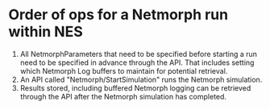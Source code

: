 # Order of ops for a Netmorph run within NES

1. All NetmorphParameters that need to be specified before starting a run
   need to be specified in advance through the API. That includes setting
   which Netmorph Log buffers to maintain for potential retrieval.
2. An API called "Netmorph/StartSimulation" runs the Netmorph simulation.
3. Results stored, including buffered Netmorph logging can be retrieved
   through the API after the Netmorph simulation has completed.

